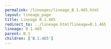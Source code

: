 ```yaml
---
permalink: /lineages/lineage_B.1.465.html
layout: lineage_page
title: Lineage B.1.465
redirect_to: ../lineage.html?lineage=B.1.465
lineage: B.1.465
parent: B.1
children: ['B.1.465']
---
```

